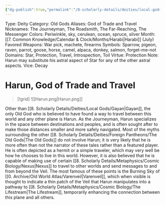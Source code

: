 ```yaml
---
{"dg-publish":true,"permalink":"/8-scholarly-details/deities/local-gods/harun/","noteIcon":""}
---
```



Type: Deity
Category: Old Gods
Aliases: God of Trade and Travel
Nicknames: The Journeyman, The Roadsmith, The Far-Reaching, The Messenger
Colors: Periwinkle, sky, cerulean, ocean, spruce, silver
Month: [[7. Common Knowledge/Calendar & Clock/Months/Harabi\|Harabi]] (July)
Favored Weapons: War pick, machete, firearms
Symbols: Sparrow, pigeon, raven, parrot, goose, horse, camel, alpaca, donkey, salmon, forget-me-not
Domains: Star, Protection, Travel, Introspection, Toil
Virtue: Protection
Note: Harun may substitute his astral aspect of Star for any of the other astral aspects.
Vice: Decay

# Harun, God of Trade and Travel

>[!grid]
![[Harun.png\|Harun.png]]

Other than [[8. Scholarly Details/Deities/Local Gods/Gayan\|Gayan]], the only Old God who is believed to have found a way to travel between this world and any other plane is Harun. As the Journeyman, Harun specializes in the space between destinations and peoples, and is often sought after to make those distances smaller and more safely navigated. Most of the myths surrounding the other [[8. Scholarly Details/Deities/Foreign Pantheons/The Old Gods\|The Old Gods]] do not involve Harun; it is very likely that he is more often than not the narrator of these tales rather than a featured player. He is often depicted as a hermit or a simple traveler, which may very well be how he chooses to live in this world. However, it is also believed that he is capable of making use of certain [[8. Scholarly Details/Metaphysics/Cosmic Biology/Nexus\|Nexus]] to travel to other worlds and send messages to and from beyond the Veil. The most famous of these points is the Burning Sky of [[0. Archive/Old World Atlas/Varenveil\|Varenveil]], which when visible is thought to indicate a thin patch of the Veil that Harun manipulates into a pathway to [[8. Scholarly Details/Metaphysics/Cosmic Biology/The Lifestream\|The Lifestream]], temporarily enhancing the connection between this plane and all others.
